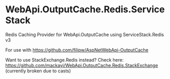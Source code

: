 WebApi.OutputCache.Redis.ServiceStack
=====================================

Redis Caching Provider for WebApi.OutputCache using ServiceStack.Redis v3

For use with https://github.com/filipw/AspNetWebApi-OutputCache

Want to use StackExchange.Redis instead? Check here: https://github.com/mackayj/WebApi.OutputCache.Redis.StackExchange (currently broken due to casts)
